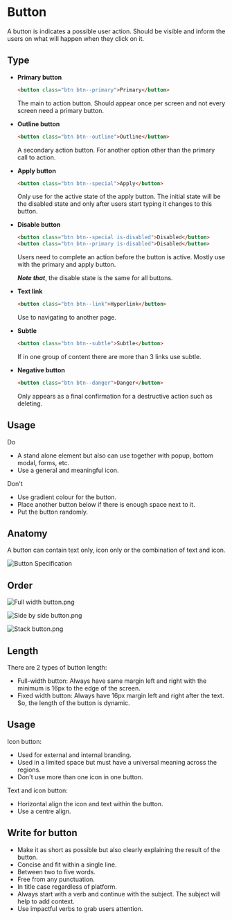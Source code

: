 # Button
A button is indicates a possible user action. Should be visible and inform the users on what will happen when they click on it. 


## Type
  * **Primary button** 
    ```html
    <button class="btn btn--primary">Primary</button>
    ```
    The main to action button. Should appear once per screen and not every screen need a primary button. 

  * **Outline button**
    ```html
    <button class="btn btn--outline">Outline</button>
    ```
    A secondary action button. For another option other than the primary call to action. 

  * **Apply button**
    ```html
    <button class="btn btn--special">Apply</button>
    ```

    Only use for the active state of the apply button. The initial state will be the disabled state and only after users start typing it changes to this button. 

  * **Disable button**
    ```html
    <button class="btn btn--special is-disabled">Disabled</button>
    <button class="btn btn--primary is-disabled">Disabled</button>
    ```
    Users need to complete an action before the button is active. Mostly use with the primary and apply button. 

    ***Note that***, the disable state is the same for all buttons.

  * **Text link**
    ```html
    <button class="btn btn--link">Hyperlink</button>
    ```
    Use to navigating to another page. 

  * **Subtle**
    ```html
    <button class="btn btn--subtle">Subtle</button>
    ```
    If in one group of content there are more than 3 links use subtle.

  * **Negative button**
    ```html
    <button class="btn btn--danger">Danger</button>
    ```
    Only appears as a final confirmation for a destructive action such as deleting. 


## Usage
<span class="u-text-positive">Do</span>
  * A stand alone element but also can use together with popup, bottom modal, forms, etc.
  * Use a general and meaningful icon. 

<span class="u-text-urgent">Don't</span>
  * Use gradient colour for the button.
  * Place another button below if there is enough space next to it. 
  * Put the button randomly. 



## Anatomy

A button can contain text only, icon only or the combination of text and icon. 

![Button Specification](./img/button/Buttonspec.png "There are 2 sizes of a button. The default size is 48px and for the small one is 40px.")

## Order

![Full width button.png](./img/button/Fullwidthbutton.png "Full-width button: for the main action users should take.")
  
  

![Side by side button.png](./img/button/Sidebyside.png "Side by side button: mostly for step. When the next and previous step is equally important. The right one must be a positive action.")

  
![Stack button.png](./img/button/Stackbutton.png "Top bottom button: for a longer text. The top one must be a positive action")



## Length
There are 2 types of button length:
  * Full-width button: Always have same margin left and right with the minimum is 16px to the edge of the screen.
  * Fixed width button: Always have 16px margin left and right after the text. So, the length of the button is dynamic. 



## Usage
Icon button:
  * Used for external and internal branding.
  * Used in a limited space but must have a universal meaning across the regions.
  * Don't use more than one icon in one button. 

Text and icon button:
  * Horizontal align the icon and text within the button. 
  * Use a centre align.  



## Write for button
  * Make it as short as possible but also clearly explaining the result of the button.
  * Concise and fit within a single line.
  * Between two to five words.
  * Free from any punctuation.
  * In title case regardless of platform.
  * Always start with a verb and continue with the subject. The subject will help to add context. 
  * Use impactful verbs to grab users attention.
